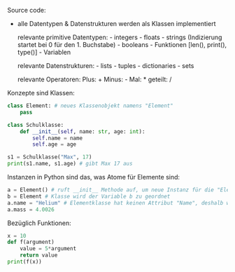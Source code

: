 Source code: 
- alle Datentypen & Datenstrukturen werden als Klassen implementiert

    relevante primitive Datentypen:
        - integers
        - floats
        - strings (Indizierung startet bei 0 für den 1. Buchstabe)
        - booleans
        - Funktionen [len(), print(), type()]
        - Variablen

    relevante Datenstrukturen:
        - lists
        - tuples
        - dictionaries
        - sets

    relevante Operatoren:
        Plus: +
        Minus: - 
        Mal: *
        geteilt: /

Konzepte sind Klassen:

``` python
class Element: # neues Klassenobjekt namens "Element"
    pass

class Schulklasse:
    def __init__(self, name: str, age: int):
        self.name = name
        self.age = age

s1 = Schulklasse("Max", 17)
print(s1.name, s1.age) # gibt Max 17 aus
```

Instanzen in Python sind das, was Atome für Elemente sind:

``` python
a = Element() # ruft __init__ Methode auf, um neue Instanz für die "Element" Klasse festzulegen. Der Instanz wird die Variable a zugeteilt
b = Element # Klasse wird der Variable b zu geordnet
a.name = "Helium" # Elementklasse hat keinen Attribut "Name", deshalb wird Helium hier benannt
a.mass = 4.0026
```

Bezüglich Funktionen:
``` py
x = 10
def f(argument)
    value = 5*argument
    return value 
print(f(x))
```